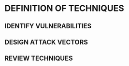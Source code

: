 # DEFINITION OF TECHNIQUES

## IDENTIFY VULNERABILITIES


## DESIGN ATTACK VECTORS


## REVIEW TECHNIQUES
